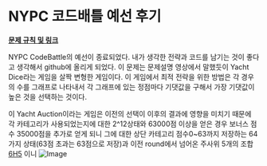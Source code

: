 # NYPC 코드배틀 예선 후기

**[문제 규칙 및 링크](https://nypc.github.io/2025-codebattle/online_1)**


NYPC CodeBattle의 예선이 종료되었다. 내가 생각한 전략과 코드를 남기는 것이 좋다고 생각해서 github에 올리게 되었다. 
이 문제는 문제설명 영상에서 말했듯이 Yacht Dice라는 게임을 살짝 변형한 게임이다. 이 게임에서 최적 전략을 위한 방법은 각 경우의 수를 그래프로 나타내서 각 그래프에 있는 정점마다 기댓값을 구해서 가장 기댓값이 높은 것을 선택하는 것이다. 

이 Yacht Auction이라는 게임은 이전의 선택이 이후의 결과에 영향을 미치기 때문에 각 카테고리가 사용되었는지에 대한 2^12상태와 63000점 이상을 얻은 경우 보너스 점수 35000점을 추가로 얻게 되니 그에 대한 상단 카테고리 점수0~63까지 저장하는 64가지 상태(63점 초과는 63점으로 저장)과 이전 round에서 넘어온 주사위 5개의 조합 [6H5](https://latex.codecogs.com/svg.latex?{}_{6}H_{5}%20=%20\binom{10}{5}%20=%20252)
이니 ![Image](https://github.com/user-attachments/assets/f14bb4a7-fe2a-4761-86bb-ed8ce9e518c5)
